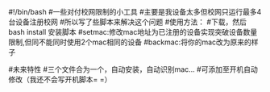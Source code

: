 #!/bin/bash
#一些对付校网限制的小工具
#主要是我设备太多但校网只运行最多4台设备注册校网
#所以写了些脚本来解决这个问题
#使用方法：
#下载，然后bash install 安装脚本
#setmac:修改mac地址为已注册的设备实现突破设备数量限制,但同不能同时使用2个mac相同的设备
#backmac:将你的mac改为原来的样子

#未来特性
#三个文件合为一个，自动安装，自动识别mac...
#可添加至开机自动修改（我还不会写开机脚本= =）
#
